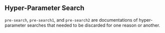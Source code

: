 ## Hyper-Parameter Search 

`pre-search`, `pre-search1`, and `pre-search2` are documentations of hyper-parameter searches that needed to be discarded for one reason or another. 


